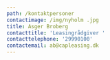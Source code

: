 ```yaml
---
path: /kontaktpersoner
contactimage: /img/nyholm .jpg
title: Asger Broberg
contacttitle: 'Leasingrådgiver '
contacttelephone: '29990100'
contactemail: ab@capleasing.dk
---
```


